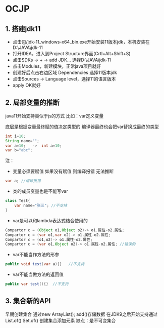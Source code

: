 # OCJP

## 1. 搭建jdk11

- 点击包/jdk-11_windows-x64_bin.exe开始安装11版本jdk，本机安装在D:\JAVA\jdk-11
- 打开IDEA，进入到Project Structure界面(Crtl+Alt+Shift+S)
- 点击SDKs -> + -> add JDK...  选择D:\JAVA\jdk-11
- 点击Modules，新建模块，正常java项目就好
- 创建好后点击右边区域 Dependencies 选择11版本jdk
- 点击Sources -> Language level，选择11的语言版本
- apply OK就好

## 2. 局部变量的推断

java11开始支持类似于js的方式 比如：var定义变量

底层是根据变量最终赋的值决定类型的 编译器最终也会把var替换成最终的类型

```java
int i=10;
String name="";
var a=10;	->	int a=10;
var b="abc";
```

注：

- 变量必须要赋值 如果没有赋值 则编译报错 无法推断

```java
var a; //编译报错
```

- 类的成员变量也是不能写var

```java
class Test{
    var name="张三"; //不支持
}
```

- var是可以和lambda表达式结合使用的

```java
Compartor c = (Object o1,Object o2)-> o1.属性-o2.属性;
Compartor c = (var o1,var o2)-> o1.属性-o2.属性;
Compartor c = (o1,o2)-> o1.属性-o2.属性;
Compartor c = (var o1,Object o2)-> o1.属性-o2.属性; //错误的
```

- var不能当作方法的形参

```java
public void test(var a){}	//不支持
```

- var不能当做方法的返回值

```java
public var test(){}  //不支持 	
```

## 3. 集合新的API

早期创建集合 通过new ArrayList(); add()存储数据
在JDK9之后开始支持通过List.of()	Set.of()	创建集合添加元素
缺点：是不可变集合

